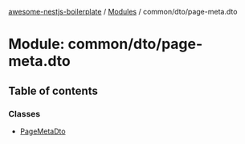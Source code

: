 [awesome-nestjs-boilerplate](../README.md) / [Modules](../modules.md) / common/dto/page-meta.dto

# Module: common/dto/page-meta.dto

## Table of contents

### Classes

- [PageMetaDto](../classes/common_dto_page_meta_dto.PageMetaDto.md)

